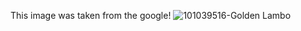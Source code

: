 This image was taken from the google!
![101039516-Golden Lambo](https://user-images.githubusercontent.com/101423830/157936415-8ea898e2-2d71-4563-9bc0-e76c50237b67.jpg)
